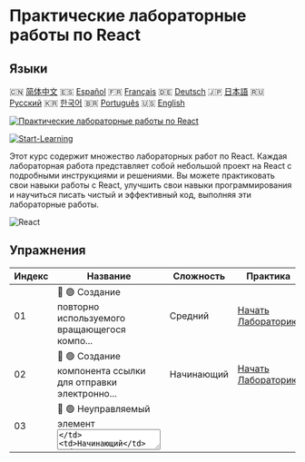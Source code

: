 # Практические лабораторные работы по React

## Языки

🇨🇳 [简体中文](README_zh.md) 🇪🇸 [Español](README_es.md) 🇫🇷 [Français](README_fr.md) 🇩🇪 [Deutsch](README_de.md) 🇯🇵 [日本語](README_ja.md) 🇷🇺 [Русский](README_ru.md) 🇰🇷 [한국어](README_ko.md) 🇧🇷 [Português](README_pt.md) 🇺🇸 [English](README.md) 

[![Практические лабораторные работы по React](https://cover-creator.labex.io/react-practice-labs.png?lang=ru)](https://labex.io/ru/courses/react-practice-labs)

[![Start-Learning](https://img.shields.io/badge/Start-Learning-whitesmoke?style=for-the-badge)](https://labex.io/ru/courses/react-practice-labs)

Этот курс содержит множество лабораторных работ по React. Каждая лабораторная работа представляет собой небольшой проект на React с подробными инструкциями и решениями. Вы можете практиковать свои навыки работы с React, улучшить свои навыки программирования и научиться писать чистый и эффективный код, выполняя эти лабораторные работы.

![React](https://img.shields.io/badge/React-whitesmoke?style=for-the-badge&logo=react)


## Упражнения

|   Индекс | Название                                                    | Сложность   | Практика                                                                                                                              |
|----------|-------------------------------------------------------------|-------------|---------------------------------------------------------------------------------------------------------------------------------------|
|       01 | 📖 🟢 Создание повторно используемого вращающегося компо... | Средний     | <a target='_blank' href='https://labex.io/ru/tutorials/react-create-reusable-react-spinner-38353'>Начать Лабораторию</a>              |
|       02 | 📖 🟢 Создание компонента ссылки для отправки электронно... | Начинающий  | <a target='_blank' href='https://labex.io/ru/tutorials/react-create-react-email-link-component-38354'>Начать Лабораторию</a>          |
|       03 | 📖 🟢 Неуправляемый элемент <textarea>                      | Начинающий  | <a target='_blank' href='https://labex.io/ru/tutorials/react-uncontrolled-textarea-element-38365'>Начать Лабораторию</a>              |
|       04 | 📖 🟢 Неуправляемое поле ввода                              | Начинающий  | <a target='_blank' href='https://labex.io/ru/tutorials/react-uncontrolled-input-field-38369'>Начать Лабораторию</a>                   |
|       05 | 📖 🟢 Неуправляемый ввод диапазона                          | Начинающий  | <a target='_blank' href='https://labex.io/ru/tutorials/react-uncontrolled-range-input-38361'>Начать Лабораторию</a>                   |
|       06 | 📖 🟢 Динамический компонент списка в React                 | Начинающий  | <a target='_blank' href='https://labex.io/ru/tutorials/react-dynamic-react-list-component-38347'>Начать Лабораторию</a>               |
|       07 | 📖 🟢 Динамическая таблица React с примитивными данными     | Начинающий  | <a target='_blank' href='https://labex.io/ru/tutorials/react-dynamic-react-table-with-primitive-data-38348'>Начать Лабораторию</a>    |
|       08 | 📖 🟢 Представление таблицы объектов                        | Начинающий  | <a target='_blank' href='https://labex.io/ru/tutorials/react-object-table-view-38355'>Начать Лабораторию</a>                          |
|       09 | 📖 🟢 Неуправляемый элемент <select>                        | Начинающий  | <a target='_blank' href='https://labex.io/ru/tutorials/react-uncontrolled-select-element-38360'>Начать Лабораторию</a>                |
|       10 | 📖 🟢 Автоматическое текстовое связывание                   | Начинающий  | <a target='_blank' href='https://labex.io/ru/tutorials/react-automatic-text-linking-38341'>Начать Лабораторию</a>                     |
|       11 | 📖 🟢 React хук useComponentDidMount                        | Начинающий  | <a target='_blank' href='https://labex.io/ru/tutorials/react-react-usecomponentdidmount-hook-38374'>Начать Лабораторию</a>            |
|       12 | 📖 🟢 React useComponentWillUnmount Hook                    | Начинающий  | <a target='_blank' href='https://labex.io/ru/tutorials/react-react-usecomponentwillunmount-hook-38376'>Начать Лабораторию</a>         |
|       13 | 📖 🟢 React хук useIsomporphicEffect                        | Начинающий  | <a target='_blank' href='https://labex.io/ru/tutorials/react-react-useisomporphiceffect-hook-38391'>Начать Лабораторию</a>            |
|       14 | 📖 🟢 React хук useOnGlobalEvent                            | Начинающий  | <a target='_blank' href='https://labex.io/ru/tutorials/react-react-useonglobalevent-hook-38399'>Начать Лабораторию</a>                |
|       15 | 📖 🟢 React-хук useOnWindowResize                           | Начинающий  | <a target='_blank' href='https://labex.io/ru/tutorials/react-react-useonwindowresize-hook-38400'>Начать Лабораторию</a>               |
|       16 | 📖 🟢 Хук React useUnload                                   | Начинающий  | <a target='_blank' href='https://labex.io/ru/tutorials/react-react-useunload-hook-38414'>Начать Лабораторию</a>                       |
|       17 | 📖 🟢 React useOnWindowScroll Хук                           | Начинающий  | <a target='_blank' href='https://labex.io/ru/tutorials/react-react-useonwindowscroll-hook-38401'>Начать Лабораторию</a>               |
|       18 | 📖 🟢 Создание компонента карусели на React                 | Начинающий  | <a target='_blank' href='https://labex.io/ru/tutorials/react-react-carousel-component-creation-38343'>Начать Лабораторию</a>          |
|       19 | 📖 🟢 React хук useEventListener                            | Начинающий  | <a target='_blank' href='https://labex.io/ru/tutorials/react-react-useeventlistener-hook-38383'>Начать Лабораторию</a>                |
|       20 | 📖 🟢 React useFetch хук                                    | Начинающий  | <a target='_blank' href='https://labex.io/ru/tutorials/react-react-usefetch-hook-38384'>Начать Лабораторию</a>                        |
|       21 | 📖 🟢 React хук useInterval                                 | Начинающий  | <a target='_blank' href='https://labex.io/ru/tutorials/react-react-useinterval-hook-38390'>Начать Лабораторию</a>                     |
|       22 | 📖 🟢 React useMediaQuery Хук                               | Начинающий  | <a target='_blank' href='https://labex.io/ru/tutorials/react-react-usemediaquery-hook-38395'>Начать Лабораторию</a>                   |
|       23 | 📖 🟢 React usePortal Hook                                  | Начинающий  | <a target='_blank' href='https://labex.io/ru/tutorials/react-react-useportal-hook-38403'>Начать Лабораторию</a>                       |
|       24 | 📖 🟢 React useScript Хук                                   | Начинающий  | <a target='_blank' href='https://labex.io/ru/tutorials/react-react-usescript-hook-38406'>Начать Лабораторию</a>                       |
|       25 | 📖 🟢 React useTimeout Hook                                 | Начинающий  | <a target='_blank' href='https://labex.io/ru/tutorials/react-react-usetimeout-hook-38411'>Начать Лабораторию</a>                      |
|       26 | 📖 🟢 React useWindowSize Хук                               | Начинающий  | <a target='_blank' href='https://labex.io/ru/tutorials/react-react-usewindowsize-hook-38416'>Начать Лабораторию</a>                   |
|       27 | 📖 🟢 React хук useClickInside                              | Начинающий  | <a target='_blank' href='https://labex.io/ru/tutorials/react-react-useclickinside-hook-38372'>Начать Лабораторию</a>                  |
|       28 | 📖 🟢 React хук useClickOutside                             | Начинающий  | <a target='_blank' href='https://labex.io/ru/tutorials/react-react-useclickoutside-hook-38373'>Начать Лабораторию</a>                 |
|       29 | 📖 🟢 Контролируемое поле ввода                             | Начинающий  | <a target='_blank' href='https://labex.io/ru/tutorials/react-controlled-input-field-38345'>Начать Лабораторию</a>                     |
|       30 | 📖 🟢 Отложенная загрузка изображений в React               | Начинающий  | <a target='_blank' href='https://labex.io/ru/tutorials/react-lazy-loading-images-in-react-38350'>Начать Лабораторию</a>               |
|       31 | 📖 🟢 Текстовое поле с ограничением количества символов     | Начинающий  | <a target='_blank' href='https://labex.io/ru/tutorials/react-textarea-with-character-limit-38351'>Начать Лабораторию</a>              |
|       32 | 📖 🟢 Текстовое поле с ограничением по количеству слов      | Начинающий  | <a target='_blank' href='https://labex.io/ru/tutorials/react-textarea-with-word-limit-38352'>Начать Лабораторию</a>                   |
|       33 | 📖 🟢 Создание повторно используемого компонента Modal в... | Начинающий  | <a target='_blank' href='https://labex.io/ru/tutorials/react-creating-reusable-modal-component-in-react-38356'>Начать Лабораторию</a> |
|       34 | 📖 🟢 React хук useAsync                                    | Начинающий  | <a target='_blank' href='https://labex.io/ru/tutorials/react-react-useasync-hook-38370'>Начать Лабораторию</a>                        |
|       35 | 📖 🟢 React useComponentDidUpdate Hook                      | Начинающий  | <a target='_blank' href='https://labex.io/ru/tutorials/react-react-usecomponentdidupdate-hook-38375'>Начать Лабораторию</a>           |
|       36 | 📖 🟢 React хук useCopyToClipboard                          | Начинающий  | <a target='_blank' href='https://labex.io/ru/tutorials/react-react-usecopytoclipboard-hook-38377'>Начать Лабораторию</a>              |
|       37 | 📖 🟢 React хук useDebounce                                 | Начинающий  | <a target='_blank' href='https://labex.io/ru/tutorials/react-react-usedebounce-hook-38378'>Начать Лабораторию</a>                     |
|       38 | 📖 🟢 React useDefault хук                                  | Начинающий  | <a target='_blank' href='https://labex.io/ru/tutorials/react-react-usedefault-hook-38379'>Начать Лабораторию</a>                      |
|       39 | 📖 🟢 React useEffectOnce Хук                               | Начинающий  | <a target='_blank' href='https://labex.io/ru/tutorials/react-react-useeffectonce-hook-38381'>Начать Лабораторию</a>                   |
|       40 | 📖 🟢 Хук React useError                                    | Начинающий  | <a target='_blank' href='https://labex.io/ru/tutorials/react-react-useerror-hook-38382'>Начать Лабораторию</a>                        |
|       41 | 📖 🟢 React useForm Хук                                     | Начинающий  | <a target='_blank' href='https://labex.io/ru/tutorials/react-react-useform-hook-38385'>Начать Лабораторию</a>                         |
|       42 | 📖 🟢 React хук useGetSet                                   | Начинающий  | <a target='_blank' href='https://labex.io/ru/tutorials/react-react-usegetset-hook-38386'>Начать Лабораторию</a>                       |
|       43 | 📖 🟢 React useHash Хук                                     | Начинающий  | <a target='_blank' href='https://labex.io/ru/tutorials/react-react-usehash-hook-38387'>Начать Лабораторию</a>                         |
|       44 | 📖 🟢 React useLocalStorage Hook                            | Начинающий  | <a target='_blank' href='https://labex.io/ru/tutorials/react-react-uselocalstorage-hook-38393'>Начать Лабораторию</a>                 |
|       45 | 📖 🟢 React хук useMergeState                               | Начинающий  | <a target='_blank' href='https://labex.io/ru/tutorials/react-react-usemergestate-hook-38396'>Начать Лабораторию</a>                   |
|       46 | 📖 🟢 React usePersistedState Hook                          | Начинающий  | <a target='_blank' href='https://labex.io/ru/tutorials/react-react-usepersistedstate-hook-38402'>Начать Лабораторию</a>               |
|       47 | 📖 🟢 React хук usePrevious                                 | Начинающий  | <a target='_blank' href='https://labex.io/ru/tutorials/react-react-useprevious-hook-38404'>Начать Лабораторию</a>                     |
|       48 | 📖 🟢 React хук useRequestAnimationFrame                    | Начинающий  | <a target='_blank' href='https://labex.io/ru/tutorials/react-react-userequestanimationframe-hook-38405'>Начать Лабораторию</a>        |
|       49 | 📖 🟢 React useSearchParam Hook                             | Начинающий  | <a target='_blank' href='https://labex.io/ru/tutorials/react-react-usesearchparam-hook-38407'>Начать Лабораторию</a>                  |
|       50 | 📖 🟢 React useSessionStorage Hook                          | Начинающий  | <a target='_blank' href='https://labex.io/ru/tutorials/react-react-usesessionstorage-hook-38408'>Начать Лабораторию</a>               |
|       51 | 📖 🟢 React useTitle Hook                                   | Начинающий  | <a target='_blank' href='https://labex.io/ru/tutorials/react-react-usetitle-hook-38412'>Начать Лабораторию</a>                        |
|       52 | 📖 🟢 React useUpdate хук                                   | Начинающий  | <a target='_blank' href='https://labex.io/ru/tutorials/react-react-useupdate-hook-38415'>Начать Лабораторию</a>                       |
|       53 | 📖 🟢 Область для перетаскивания и вставки файлов           | Начинающий  | <a target='_blank' href='https://labex.io/ru/tutorials/react-file-drag-and-drop-area-38349'>Начать Лабораторию</a>                    |
|       54 | 📖 🟢 React useHover-хук                                    | Начинающий  | <a target='_blank' href='https://labex.io/ru/tutorials/react-react-usehover-hook-38388'>Начать Лабораторию</a>                        |
|       55 | 📖 🟢 React хук useKeyPress                                 | Начинающий  | <a target='_blank' href='https://labex.io/ru/tutorials/react-react-usekeypress-hook-38392'>Начать Лабораторию</a>                     |
|       56 | 📖 🟢 Создание свертывающегося аккордеона в React           | Начинающий  | <a target='_blank' href='https://labex.io/ru/tutorials/react-building-collapsible-react-accordion-38339'>Начать Лабораторию</a>       |
|       57 | 📖 🟢 Создание закрываемого уведомления (Closable Alert)... | Начинающий  | <a target='_blank' href='https://labex.io/ru/tutorials/react-create-closable-react-alert-38340'>Начать Лабораторию</a>                |
|       58 | 📖 🟢 Создание свертываемых компонентов React               | Начинающий  | <a target='_blank' href='https://labex.io/ru/tutorials/react-create-collapsible-react-components-38344'>Начать Лабораторию</a>        |
|       59 | 📖 🟢 Компонент обратного отсчета времени на React          | Начинающий  | <a target='_blank' href='https://labex.io/ru/tutorials/react-react-countdown-timer-component-38346'>Начать Лабораторию</a>            |
|       60 | 📖 🟢 Создание компонента оценки звезд в React              | Начинающий  | <a target='_blank' href='https://labex.io/ru/tutorials/react-create-star-rating-component-in-react-38362'>Начать Лабораторию</a>      |
|       61 | 📖 🟢 Повторно используемый компонент переключателя Reac... | Начинающий  | <a target='_blank' href='https://labex.io/ru/tutorials/react-reusable-react-toggle-component-38366'>Начать Лабораторию</a>            |
|       62 | 📖 🟢 Создание настраиваемых подсказок в React              | Начинающий  | <a target='_blank' href='https://labex.io/ru/tutorials/react-creating-customizable-react-tooltips-38367'>Начать Лабораторию</a>       |
|       63 | 📖 🟢 React useNavigatorOnLine Хук                          | Начинающий  | <a target='_blank' href='https://labex.io/ru/tutorials/react-react-usenavigatoronline-hook-38398'>Начать Лабораторию</a>              |
|       64 | 📖 🟢 React хук useToggler                                  | Начинающий  | <a target='_blank' href='https://labex.io/ru/tutorials/react-react-usetoggler-hook-38413'>Начать Лабораторию</a>                      |
|       65 | 📖 🟢 Состояние чекбокса с множественным выбором            | Начинающий  | <a target='_blank' href='https://labex.io/ru/tutorials/react-stateful-checkbox-with-multiple-selection-38357'>Начать Лабораторию</a>  |
|       66 | 📖 🟢 Кнопка с эффектом волны (Ripple Effect)               | Начинающий  | <a target='_blank' href='https://labex.io/ru/tutorials/react-button-with-ripple-effect-38359'>Начать Лабораторию</a>                  |
|       67 | 📖 🟢 React хук useBodyScrollLock                           | Начинающий  | <a target='_blank' href='https://labex.io/ru/tutorials/react-react-usebodyscrolllock-hook-38371'>Начать Лабораторию</a>               |
|       68 | 📖 🟢 Хук React useMutationObserver                         | Начинающий  | <a target='_blank' href='https://labex.io/ru/tutorials/react-react-usemutationobserver-hook-38397'>Начать Лабораторию</a>             |
|       69 | 📖 🟢 React хук useDelayedState                             | Начинающий  | <a target='_blank' href='https://labex.io/ru/tutorials/react-react-usedelayedstate-hook-38380'>Начать Лабораторию</a>                 |
|       70 | 📖 🟢 Создание повторно используемого компонента вкладок... | Начинающий  | <a target='_blank' href='https://labex.io/ru/tutorials/react-building-reusable-react-tabs-component-38363'>Начать Лабораторию</a>     |
|       71 | 📖 🟢 Раскрываемое представление дерева объектов            | Начинающий  | <a target='_blank' href='https://labex.io/ru/tutorials/react-expandable-object-tree-view-38368'>Начать Лабораторию</a>                |
|       72 | 📖 🟢 React хук useIntersectionObserver                     | Начинающий  | <a target='_blank' href='https://labex.io/ru/tutorials/react-react-useintersectionobserver-hook-38389'>Начать Лабораторию</a>         |
|       73 | 📖 🟢 React useMap хук                                      | Начинающий  | <a target='_blank' href='https://labex.io/ru/tutorials/react-react-usemap-hook-38394'>Начать Лабораторию</a>                          |
|       74 | 📖 🟢 React хук useSet                                      | Начинающий  | <a target='_blank' href='https://labex.io/ru/tutorials/react-react-useset-hook-38409'>Начать Лабораторию</a>                          |
|       75 | 📖 🟢 React useSSR Хук                                      | Начинающий  | <a target='_blank' href='https://labex.io/ru/tutorials/react-react-usessr-hook-38410'>Начать Лабораторию</a>                          |

## Среда

LabEx - это интерактивная практическая обучающая платформа, посвященная программированию и технологиям. Она объединяет лаборатории, ИИ-помощь и виртуальные машины для обеспечения практического обучения без видео.

![](https://tutorial-screenshot.getvm.io/images/vm-1725247253.png)

- Строгий подход "Учись делая" с эксклюзивными практическими лабораториями без видео.
- Интерактивные онлайн-среды в браузере с автоматизированными пошаговыми проверками.
- Структурированная организация контента с системой на основе Дерева Навыков.
- Растущий учебный ресурс из 30 Деревьев Навыков и более 6,000 Лабораторий.
- Ассистент обучения Labby, построенный на последних моделях ИИ, обеспечивающий разговорный опыт обучения.

Узнать больше о [LabEx VM](https://support.labex.io/using-labex/virtual-machine).

## Больше

- 🔗 [React Курсы программирования](https://github.com/labex-labs/awesome-programming-courses)
- 🔗 [React Проекты программирования](https://github.com/labex-labs/awesome-programming-projects)
- 🔗 [React Бесплатные туториалы](https://github.com/labex-labs/react-free-tutorials)

